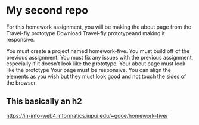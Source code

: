 # My second repo

For this homework assignment, you will be making the about page from the Travel-fly prototype Download Travel-fly prototypeand making it responsive.

You must create a project named homework-five.
You must build off of the previous assignment.
You must fix any issues with the previous assignment, especially if it doesn't look like the prototype.
Your about page must look like the prototype
Your page must be responsive.
You can align the elements as you wish but they must look good and not touch the sides of the browser.

## This basically an h2

https://in-info-web4.informatics.iupui.edu/~gdoe/homework-five/
